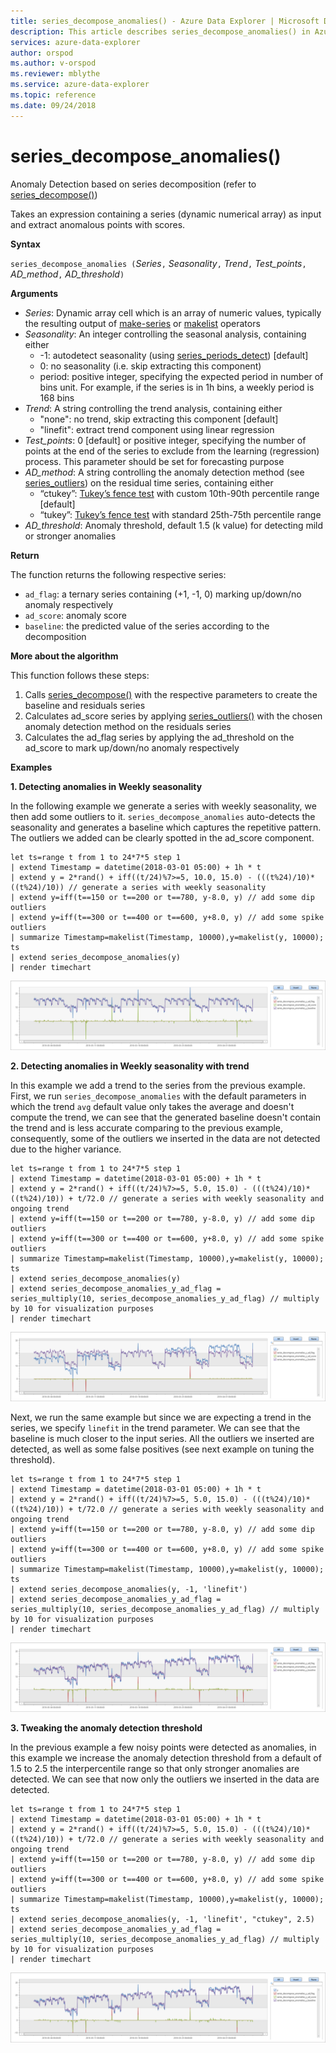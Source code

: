 ```yaml
---
title: series_decompose_anomalies() - Azure Data Explorer | Microsoft Docs
description: This article describes series_decompose_anomalies() in Azure Data Explorer.
services: azure-data-explorer
author: orspod
ms.author: v-orspod
ms.reviewer: mblythe
ms.service: azure-data-explorer
ms.topic: reference
ms.date: 09/24/2018
---
```

# series_decompose_anomalies()

Anomaly Detection based on series decomposition (refer to [series_decompose()](series-decomposefunction.md)) 

Takes an expression containing a series (dynamic numerical array) as input and extract anomalous points with scores.

**Syntax**

`series_decompose_anomalies (`*Series*`,` *Seasonality*`,` *Trend*`,` *Test_points*`,` *AD_method*`,` *AD_threshold*`)`

**Arguments**

* *Series*: Dynamic array cell which is an array of numeric values, typically the resulting output of [make-series](make-seriesoperator.md) or [makelist](makelist-aggfunction.md) operators
* *Seasonality*: An integer controlling the seasonal analysis, containing either
    * -1: autodetect seasonality (using [series_periods_detect](series-periods-detectfunction.md)) [default] 
    * 0: no seasonality (i.e. skip extracting this component)
    * period: positive integer, specifying the expected period in number of bins unit. For example, if the series is in 1h bins, a weekly period is 168 bins
* *Trend*: A string controlling the trend analysis, containing either
    * "none": no trend, skip extracting this component [default]
    * "linefit": extract trend component using linear regression
* *Test_points*: 0 [default] or positive integer, specifying the number of points at the end of the series to exclude from the learning (regression) process. This parameter should be set for forecasting purpose
* *AD_method*: A string controlling the anomaly detection method (see [series_outliers](series-outliersfunction.md)) on the residual time series, containing either    
    * “ctukey”: [Tukey’s fence test](https://en.wikipedia.org/wiki/Outlier#Tukey's_fences) with custom 10th-90th percentile range [default]
    * “tukey”: [Tukey’s fence test](https://en.wikipedia.org/wiki/Outlier#Tukey's_fences) with standard 25th-75th percentile range
* *AD_threshold*: Anomaly threshold, default 1.5 (k value) for detecting mild or stronger anomalies


**Return**

 The function returns the following respective series:

* `ad_flag`: a ternary series containing (+1, -1, 0) marking up/down/no anomaly respectively
* `ad_score`: anomaly score
* `baseline`: the predicted value of the series according to the decomposition

**More about the algorithm**

This function follows these steps:
1. Calls [series_decompose()](series-decomposefunction.md) with the respective parameters to create the baseline and residuals series
2. Calculates ad_score series by applying [series_outliers()](series-outliersfunction.md) with the chosen anomaly detection method on the residuals series
3. Calculates the ad_flag series by applying the ad_threshold on the ad_score to mark up/down/no anomaly respectively
 
**Examples**

**1. Detecting anomalies in Weekly seasonality**

In the following example we generate a series with weekly seasonality, we then add some outliers to it. `series_decompose_anomalies` auto-detects the seasonality and generates a baseline which captures the repetitive pattern. The outliers we added can be clearly spotted in the ad_score component.

```kusto
let ts=range t from 1 to 24*7*5 step 1 
| extend Timestamp = datetime(2018-03-01 05:00) + 1h * t 
| extend y = 2*rand() + iff((t/24)%7>=5, 10.0, 15.0) - (((t%24)/10)*((t%24)/10)) // generate a series with weekly seasonality
| extend y=iff(t==150 or t==200 or t==780, y-8.0, y) // add some dip outliers
| extend y=iff(t==300 or t==400 or t==600, y+8.0, y) // add some spike outliers
| summarize Timestamp=makelist(Timestamp, 10000),y=makelist(y, 10000);
ts 
| extend series_decompose_anomalies(y)
| render timechart  
```
![alt text](./Images/samples/series-decompose-anomalies1.png "series-decompose-anomalies1")

**2. Detecting anomalies in Weekly seasonality with trend**

In this example we add a trend to the series from the previous example. First, we run `series_decompose_anomalies` with the default parameters in which the trend `avg` default value only takes the average and doesn't compute the trend, we can see that the generated baseline doesn't contain the trend and is less accurate comparing to the previous example, consequently, some of the outliers we inserted in the data are not detected due to the higher variance.

```kusto
let ts=range t from 1 to 24*7*5 step 1 
| extend Timestamp = datetime(2018-03-01 05:00) + 1h * t 
| extend y = 2*rand() + iff((t/24)%7>=5, 5.0, 15.0) - (((t%24)/10)*((t%24)/10)) + t/72.0 // generate a series with weekly seasonality and ongoing trend
| extend y=iff(t==150 or t==200 or t==780, y-8.0, y) // add some dip outliers
| extend y=iff(t==300 or t==400 or t==600, y+8.0, y) // add some spike outliers
| summarize Timestamp=makelist(Timestamp, 10000),y=makelist(y, 10000);
ts 
| extend series_decompose_anomalies(y)
| extend series_decompose_anomalies_y_ad_flag = 
series_multiply(10, series_decompose_anomalies_y_ad_flag) // multiply by 10 for visualization purposes
| render timechart   
```
![alt text](./Images/samples/series-decompose-anomalies2.png "series-decompose-anomalies2")

Next, we run the same example but since we are expecting a trend in the series, we specify `linefit` in the trend parameter. We can see that the baseline is much closer to the input series. All the outliers we inserted are detected, as well as some false positives (see next example on tuning the threshold).

```kusto
let ts=range t from 1 to 24*7*5 step 1 
| extend Timestamp = datetime(2018-03-01 05:00) + 1h * t 
| extend y = 2*rand() + iff((t/24)%7>=5, 5.0, 15.0) - (((t%24)/10)*((t%24)/10)) + t/72.0 // generate a series with weekly seasonality and ongoing trend
| extend y=iff(t==150 or t==200 or t==780, y-8.0, y) // add some dip outliers
| extend y=iff(t==300 or t==400 or t==600, y+8.0, y) // add some spike outliers
| summarize Timestamp=makelist(Timestamp, 10000),y=makelist(y, 10000);
ts 
| extend series_decompose_anomalies(y, -1, 'linefit')
| extend series_decompose_anomalies_y_ad_flag = 
series_multiply(10, series_decompose_anomalies_y_ad_flag) // multiply by 10 for visualization purposes
| render timechart  
```
![alt text](./Images/samples/series-decompose-anomalies3.png "series-decompose-anomalies3")

**3. Tweaking the anomaly detection threshold**

In the previous example a few noisy points were detected as anomalies, in this example we increase the anomaly detection threshold from a default of 1.5 to 2.5 the interpercentile range so that only stronger anomalies are detected. We can see that now only the outliers we inserted in the data are detected.

```kusto
let ts=range t from 1 to 24*7*5 step 1 
| extend Timestamp = datetime(2018-03-01 05:00) + 1h * t 
| extend y = 2*rand() + iff((t/24)%7>=5, 5.0, 15.0) - (((t%24)/10)*((t%24)/10)) + t/72.0 // generate a series with weekly seasonality and ongoing trend
| extend y=iff(t==150 or t==200 or t==780, y-8.0, y) // add some dip outliers
| extend y=iff(t==300 or t==400 or t==600, y+8.0, y) // add some spike outliers
| summarize Timestamp=makelist(Timestamp, 10000),y=makelist(y, 10000);
ts 
| extend series_decompose_anomalies(y, -1, 'linefit', "ctukey", 2.5)
| extend series_decompose_anomalies_y_ad_flag = 
series_multiply(10, series_decompose_anomalies_y_ad_flag) // multiply by 10 for visualization purposes
| render timechart  
```
![alt text](./Images/samples/series-decompose-anomalies4.png "series-decompose-anomalies4")